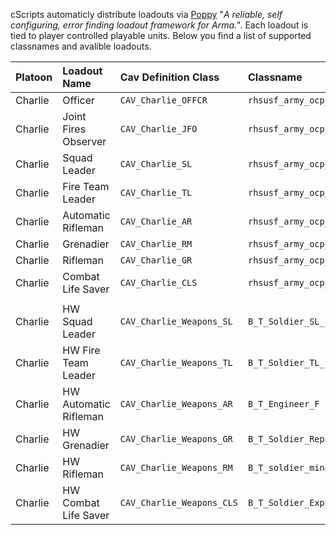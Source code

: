 cScripts automaticly distribute loadouts via [Poppy](https://github.com/BaerMitUmlaut/Poppy/) "*A reliable, self configuring, error finding loadout framework for Arma.*". Each loadout is tied to player controlled playable units. Below you find a list of supported classnames and avalible loadouts.

| Platoon   | Loadout Name               | Cav Definition Class           | Classname                             |
|:----------|:---------------------------|:-------------------------------|:--------------------------------------|
| Charlie   | Officer                    | `CAV_Charlie_OFFCR`            | `rhsusf_army_ocp_arb_riflemanl`       |
| Charlie   | Joint Fires Observer       | `CAV_Charlie_JFO`              | `rhsusf_army_ocp_jfo`                 |
| Charlie   | Squad Leader               | `CAV_Charlie_SL`               | `rhsusf_army_ocp_arb_squadleader`     |
| Charlie   | Fire Team Leader           | `CAV_Charlie_TL`               | `rhsusf_army_ocp_arb_teamleader`      |
| Charlie   | Automatic Rifleman         | `CAV_Charlie_AR`               | `rhsusf_army_ocp_arb_autorifleman`    |
| Charlie   | Grenadier                  | `CAV_Charlie_RM`               | `rhsusf_army_ocp_arb_grenadier`       |
| Charlie   | Rifleman                   | `CAV_Charlie_GR`               | `rhsusf_army_ocp_arb_rifleman`        |
| Charlie   | Combat Life Saver          | `CAV_Charlie_CLS`              | `rhsusf_army_ocp_arb_medic`           |
|           |                            |                                |                                       |
| Charlie   | HW Squad Leader            | `CAV_Charlie_Weapons_SL`       | `B_T_Soldier_SL_F`                    |
| Charlie   | HW Fire Team Leader        | `CAV_Charlie_Weapons_TL`       | `B_T_Soldier_TL_F`                    |
| Charlie   | HW Automatic Rifleman      | `CAV_Charlie_Weapons_AR`       | `B_T_Engineer_F`                      |
| Charlie   | HW Grenadier               | `CAV_Charlie_Weapons_GR`       | `B_T_Soldier_Repair_F`                |
| Charlie   | HW Rifleman                | `CAV_Charlie_Weapons_RM`       | `B_T_soldier_mine_F`                  |
| Charlie   | HW Combat Life Saver       | `CAV_Charlie_Weapons_CLS`      | `B_T_Soldier_Exp_F`                   |
